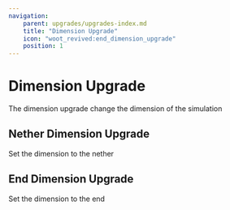 ```yaml
---
navigation:
    parent: upgrades/upgrades-index.md
    title: "Dimension Upgrade"
    icon: "woot_revived:end_dimension_upgrade"
    position: 1
---
```

# Dimension Upgrade

<Row>
  <ItemImage id="nether_dimension_upgrade" scale="3"/>
  <ItemImage id="end_dimension_upgrade" scale="3"/>
</Row>

The dimension upgrade change the dimension of the simulation

## Nether Dimension Upgrade

Set the dimension to the nether

<RecipeFor id="nether_dimension_upgrade" />

## End Dimension Upgrade

Set the dimension to the end

<RecipeFor id="end_dimension_upgrade" />